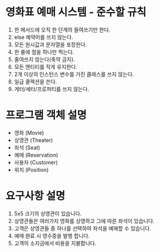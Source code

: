 # 영화표 예매 시스템 - 준수할 규칙
1. 한 메서드에 오직 한 단계의 들여쓰기만 한다.
2. else 예약어를 쓰지 않는다.
3. 모든 원시값과 문자열을 포장한다.
4. 한 줄에 점을 하나만 찍는다.
5. 줄여쓰지 않는다(축약 금지).
6. 모든 엔티티를 작게 유지한다.
7. 2개 이상의 인스턴스 변수를 가진 클래스를 쓰지 않는다.
8. 일급 콜렉션을 쓴다.
9. 게터/세터/프로퍼티를 쓰지 않는다.

# 프로그램 객체 설명
 - 영화 (Movie)
 - 상영관 (Theater)
 - 좌석 (Seat)
 - 예매 (Reservation)
 - 사용자 (Customer)
 - 위치 (Position)

# 요구사항 설명
1. 5x5 크기의 상영관이 있습니다.
2. 상영관들은 여러가지 영화를 상영하고 그에 따른 좌석이 있습니다.
3. 고객은 상영관들 중 하나를 선택하여 좌석을 예매할 수 있습니다.
4. 예매 완료 시 영수증을 발행 합니다.
5. 고객의 소지금에서 비용을 지불합니다.